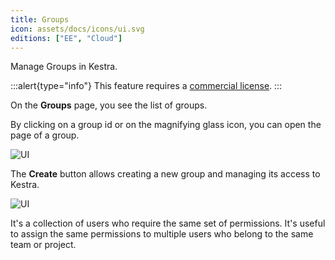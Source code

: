 ```yaml
---
title: Groups
icon: assets/docs/icons/ui.svg
editions: ["EE", "Cloud"]
---
```


Manage Groups in Kestra.

:::alert{type="info"}
This feature requires a [commercial license](/pricing).
:::

On the **Groups** page, you see the list of groups.

By clicking on a group id or on the magnifying glass icon, you can open the page of a group.

![UI](assets/docs/user-interface-guide/19-EE-Groups.png)

The **Create** button allows creating a new group and managing its access to Kestra.

![UI](assets/docs/user-interface-guide/20-EE-Groups-Access.png)


It's a collection of users who require the same set of permissions. It's useful to assign the same permissions to multiple users who belong to the same team or project.
